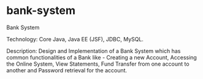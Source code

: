 # bank-system
Bank System

Technology: Core Java, Java EE (JSF), JDBC, MySQL.

Description:
Design and Implementation of a Bank System which has common functionalities of a Bank like - Creating a new Account, Accessing the Online System, View Statements, Fund Transfer from one account to another and Password retrieval for the account.
